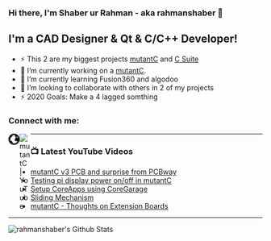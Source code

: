 ### Hi there, I'm Shaber ur Rahman - aka rahmanshaber 👋

## I'm a CAD Designer & Qt & C/C++ Developer!
- ⚡ This 2 are my biggest projects [mutantC][website1] and [C Suite][website2]
- 🔭 I’m currently working on a [mutantC][website1].
- 🌱 I’m currently learning Fusion360 and algodoo 
- 👯 I’m looking to collaborate with others in 2 of my projects
- ⚡  2020 Goals: Make a 4 lagged somthing

### Connect with me:
[<img align="left" alt="reddit.com" width="22px" src="https://raw.githubusercontent.com/iconic/open-iconic/master/svg/globe.svg" />][reddit]
[<img align="left" alt="mutantC | YouTube" width="22px" src="https://cdn.jsdelivr.net/npm/simple-icons@v3/icons/youtube.svg" />][youtube]

---

### 📺 Latest YouTube Videos
<!-- YOUTUBE:START -->
- [mutantC v3 PCB and surprise from PCBway](https://www.youtube.com/watch?v=JbDW4RZl6DE)
- [Testing pi display power on/off in mutantC](https://www.youtube.com/watch?v=0jL5CY34qXk)
- [Setup CoreApps using CoreGarage](https://www.youtube.com/watch?v=tTGznBzgxgg)
- [Sliding Mechanism](https://www.youtube.com/watch?v=OMvP_980Bho)
- [mutantC - Thoughts on Extension Boards](https://www.youtube.com/watch?v=DK07-F1vUPU)
<!-- YOUTUBE:END -->

---

<img align="left" alt="rahmanshaber's Github Stats" src="https://github-readme-stats.rahmanshaber.vercel.app/api?username=codeSTACKr&show_icons=true&hide_border=true" />

[website1]: https://mutantc.gitlab.io/
[website2]: https://cubocore.gitlab.io/
[youtube]: http://www.youtube.com/c/mutantC
[reddit]: https://www.reddit.com/user/srrahman
